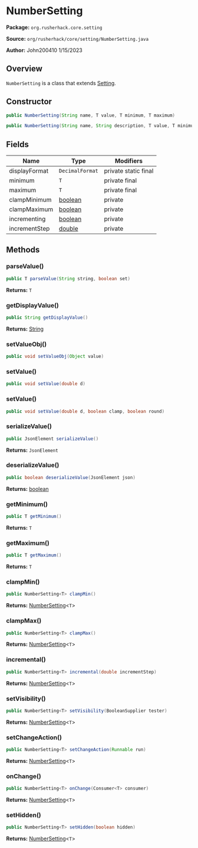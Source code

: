 # NumberSetting

**Package:** `org.rusherhack.core.setting`

**Source:** `org/rusherhack/core/setting/NumberSetting.java`

**Author:** John200410 1/15/2023



## Overview

`NumberSetting` is a class that extends [Setting](/core/setting/Setting.md).

## Constructor

```java
public NumberSetting(String name, T value, T minimum, T maximum)
```

```java
public NumberSetting(String name, String description, T value, T minimum, T maximum)
```

## Fields

| Name | Type | Modifiers |
|------|------|----------|
| displayFormat | `DecimalFormat` | private static final |
| minimum | `T` | private final |
| maximum | `T` | private final |
| clampMinimum | [boolean](https://docs.oracle.com/en/java/javase/21/docs/api/java.base/java/lang/Boolean.html) | private |
| clampMaximum | [boolean](https://docs.oracle.com/en/java/javase/21/docs/api/java.base/java/lang/Boolean.html) | private |
| incrementing | [boolean](https://docs.oracle.com/en/java/javase/21/docs/api/java.base/java/lang/Boolean.html) | private |
| incrementStep | [double](https://docs.oracle.com/en/java/javase/21/docs/api/java.base/java/lang/Double.html) | private |


## Methods

### parseValue()

```java
public T parseValue(String string, boolean set)
```

**Returns:** `T`

### getDisplayValue()

```java
public String getDisplayValue()
```

**Returns:** [String](https://docs.oracle.com/en/java/javase/21/docs/api/java.base/java/lang/String.html)

### setValueObj()

```java
public void setValueObj(Object value)
```

### setValue()

```java
public void setValue(double d)
```

### setValue()

```java
public void setValue(double d, boolean clamp, boolean round)
```

### serializeValue()

```java
public JsonElement serializeValue()
```

**Returns:** `JsonElement`

### deserializeValue()

```java
public boolean deserializeValue(JsonElement json)
```

**Returns:** [boolean](https://docs.oracle.com/en/java/javase/21/docs/api/java.base/java/lang/Boolean.html)

### getMinimum()

```java
public T getMinimum()
```

**Returns:** `T`

### getMaximum()

```java
public T getMaximum()
```

**Returns:** `T`

### clampMin()

```java
public NumberSetting<T> clampMin()
```

**Returns:** [NumberSetting](/core/setting/NumberSetting.md)<`T`>

### clampMax()

```java
public NumberSetting<T> clampMax()
```

**Returns:** [NumberSetting](/core/setting/NumberSetting.md)<`T`>

### incremental()

```java
public NumberSetting<T> incremental(double incrementStep)
```

**Returns:** [NumberSetting](/core/setting/NumberSetting.md)<`T`>

### setVisibility()

```java
public NumberSetting<T> setVisibility(BooleanSupplier tester)
```

**Returns:** [NumberSetting](/core/setting/NumberSetting.md)<`T`>

### setChangeAction()

```java
public NumberSetting<T> setChangeAction(Runnable run)
```

**Returns:** [NumberSetting](/core/setting/NumberSetting.md)<`T`>

### onChange()

```java
public NumberSetting<T> onChange(Consumer<T> consumer)
```

**Returns:** [NumberSetting](/core/setting/NumberSetting.md)<`T`>

### setHidden()

```java
public NumberSetting<T> setHidden(boolean hidden)
```

**Returns:** [NumberSetting](/core/setting/NumberSetting.md)<`T`>

